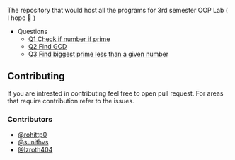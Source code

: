 <head>
  <!-- Primary Meta Tags -->
  <meta name="title" content="S3 OOP Lab">
  <meta name="description" content="This repository that would host all the programs for the 3rd semester OOP Lab">

  <!-- Open Graph / Facebook -->
  <meta property="og:type" content="website">
  <meta property="og:url" content="https://rohittp.com/S3-OOP-Lab/">
  <meta property="og:title" content="S3 OOP Lab">
  <meta property="og:description" content="This repository that would host all the programs for the 3rd semester OOP Lab">
  <meta property="og:image" content="https://raw.githubusercontent.com/rohittp0/S3-OOP-Lab/main/cover.png">

  <!-- Twitter -->
  <meta property="twitter:card" content="summary_large_image">
  <meta property="twitter:url" content="https://rohittp.com/S3-OOP-Lab/">
  <meta property="twitter:title" content="S3 OOP Lab">
  <meta property="twitter:description" content="This repository that would host all the programs for the 3rd semester OOP Lab">
  <meta property="twitter:image" content="https://raw.githubusercontent.com/rohittp0/S3-OOP-Lab/main/cover.png">
</head>


The repository that would host all the programs for 3rd semester OOP Lab ( I hope 🤞 )

- Questions
  - [Q1 Check if number if prime](Q1-3/#question-1)
  - [Q2 Find GCD](Q1-3/#question-2)
  - [Q3 Find biggest prime less than a given number](Q1-3/#question-3)


## Contributing

If you are intrested in contributing feel free to open pull request. For areas that require contribution refer to the issues.

### Contributors

- [@rohittp0](https://github.com/rohittp0)
- [@sunithvs](https://github.com/sunithvs)
- [@Izroth404](https://github.com/Izroth404)
